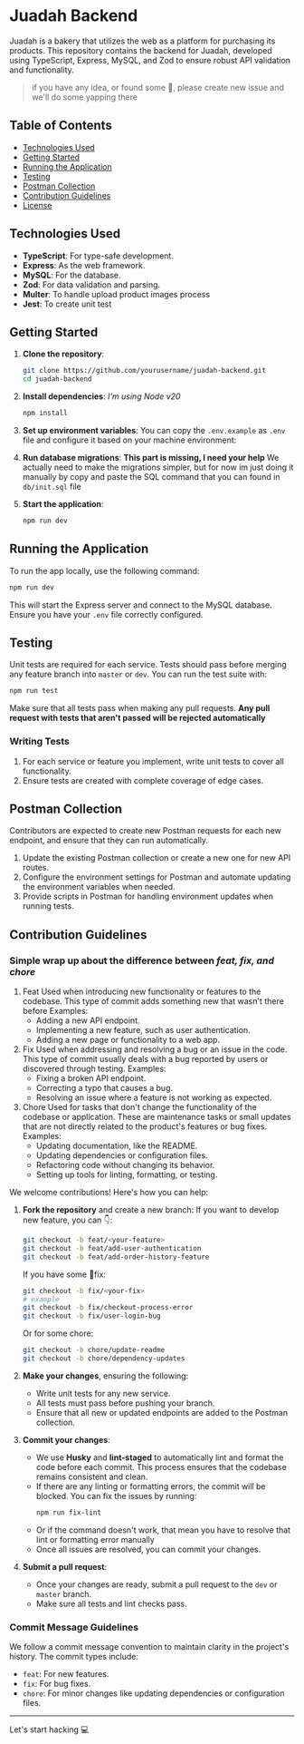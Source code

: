 # Juadah Backend

Juadah is a bakery that utilizes the web as a platform for purchasing its products. This repository contains the backend for Juadah, developed using TypeScript, Express, MySQL, and Zod to ensure robust API validation and functionality.

> if you have any idea, or found some 🐛, please create new issue and we'll do some yapping there

## Table of Contents

- [Technologies Used](#technologies-used)
- [Getting Started](#getting-started)
- [Running the Application](#running-the-application)
- [Testing](#testing)
- [Postman Collection](#postman-collection)
- [Contribution Guidelines](#contribution-guidelines)
- [License](#license)

## Technologies Used

- **TypeScript**: For type-safe development.
- **Express**: As the web framework.
- **MySQL**: For the database.
- **Zod**: For data validation and parsing.
- **Multer**: To handle upload product images process
- **Jest**: To create unit test

## Getting Started

1. **Clone the repository**:
   ```bash
   git clone https://github.com/yourusername/juadah-backend.git
   cd juadah-backend
   ```

2. **Install dependencies**:
   *I'm using Node v20*
   ```bash
   npm install
   ```
  
4. **Set up environment variables**: 
   You can copy the `.env.example` as `.env` file and configure it based on your machine environment:


5. **Run database migrations**:
   **This part is missing, I need your help**
   We actually need to make the migrations simpler, but for now im just doing it manually by copy and paste the SQL command that you can found in `db/init.sql` file

6. **Start the application**:
   ```bash
   npm run dev
   ```

## Running the Application

To run the app locally, use the following command:
```bash
npm run dev
```

This will start the Express server and connect to the MySQL database. Ensure you have your `.env` file correctly configured.

## Testing

Unit tests are required for each service. Tests should pass before merging any feature branch into `master` or `dev`. You can run the test suite with:

```bash
npm run test
```

Make sure that all tests pass when making any pull requests.
**Any pull request with tests that aren't passed will be rejected automatically**

### Writing Tests

1. For each service or feature you implement, write unit tests to cover all functionality.
2. Ensure tests are created with complete coverage of edge cases.

## Postman Collection

Contributors are expected to create new Postman requests for each new endpoint, and ensure that they can run automatically.

1. Update the existing Postman collection or create a new one for new API routes.
2. Configure the environment settings for Postman and automate updating the environment variables when needed.
3. Provide scripts in Postman for handling environment updates when running tests.

## Contribution Guidelines

### Simple wrap up about the difference between *feat, fix, and chore*
1. Feat
   Used when introducing new functionality or features to the codebase. This type of commit adds something new that wasn't there before
   Examples:
   - Adding a new API endpoint.
   - Implementing a new feature, such as user authentication.
   - Adding a new page or functionality to a web app.
2. Fix
   Used when addressing and resolving a bug or an issue in the code. This type of commit usually deals with a bug reported by users or discovered through testing.
   Examples:
   - Fixing a broken API endpoint.
   - Correcting a typo that causes a bug.
   - Resolving an issue where a feature is not working as expected.
3. Chore
   Used for tasks that don't change the functionality of the codebase or application. These are maintenance tasks or small updates that are not directly related to the product's features or bug fixes.
   Examples:
   - Updating documentation, like the README.
   - Updating dependencies or configuration files.
   - Refactoring code without changing its behavior.
   - Setting up tools for linting, formatting, or testing.

We welcome contributions! Here's how you can help:

1. **Fork the repository** and create a new branch:
   If you want to develop new feature, you can 👇:
   ```bash
   git checkout -b feat/<your-feature>
   git checkout -b feat/add-user-authentication
   git checkout -b feat/add-order-history-feature
   ```
   If you have some 🐛fix:
   ```bash
   git checkout -b fix/<your-fix>
   # example
   git checkout -b fix/checkout-process-error
   git checkout -b fix/user-login-bug
   ```
   Or for some chore:
   ```bash
   git checkout -b chore/update-readme
   git checkout -b chore/dependency-updates
   ```

3. **Make your changes**, ensuring the following:
   - Write unit tests for any new service.
   - All tests must pass before pushing your branch.
   - Ensure that all new or updated endpoints are added to the Postman collection.

4. **Commit your changes**: 
   - We use **Husky** and **lint-staged** to automatically lint and format the code before each commit. This process ensures that the codebase remains consistent and clean.
   - If there are any linting or formatting errors, the commit will be blocked. You can fix the issues by running:
     ```bash
     npm run fix-lint
     ```
   - Or if the command doesn't work, that mean you have to resolve that lint or formatting error manually
   - Once all issues are resolved, you can commit your changes.

5. **Submit a pull request**:
   - Once your changes are ready, submit a pull request to the `dev` or `master` branch.
   - Make sure all tests and lint checks pass.

### Commit Message Guidelines

We follow a commit message convention to maintain clarity in the project's history. The commit types include:

- `feat`: For new features.
- `fix`: For bug fixes.
- `chore`: For minor changes like updating dependencies or configuration files.

---
Let's start hacking 💻
